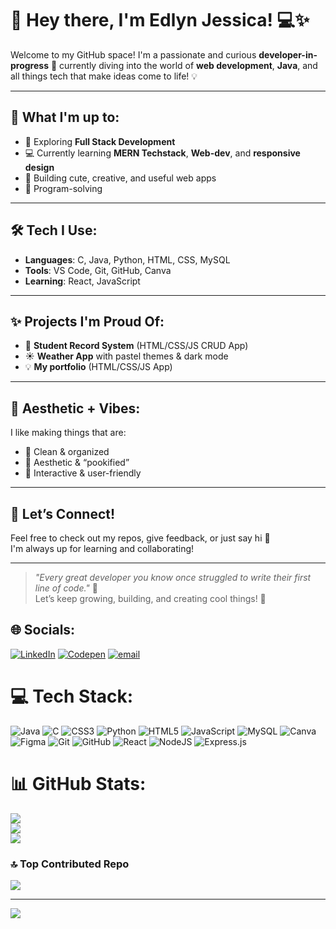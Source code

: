 # 🌸 Hey there, I'm Edlyn Jessica! 💻✨

Welcome to my GitHub space! I'm a passionate and curious **developer-in-progress** 🚀 currently diving into the world of **web development**, **Java**, and all things tech that make ideas come to life! 💡

---

## 💼 What I'm up to:
- 🌱 Exploring **Full Stack Development**
- 💻 Currently learning **MERN Techstack**, **Web-dev**, and **responsive design**
- 🎯 Building cute, creative, and useful web apps
- 🧠 Program-solving

---

## 🛠 Tech I Use:
- **Languages**: C, Java, Python, HTML, CSS, MySQL
- **Tools**: VS Code, Git, GitHub, Canva
- **Learning**: React, JavaScript

---

## ✨ Projects I'm Proud Of:
- 📝 **Student Record System** (HTML/CSS/JS CRUD App)
- ☀️ **Weather App** with pastel themes & dark mode
- 💡 **My portfolio** (HTML/CSS/JS App)

---

## 🎨 Aesthetic + Vibes:
I like making things that are:
- 🎀 Clean & organized  
- 🌸 Aesthetic & “pookified”  
- 🎈 Interactive & user-friendly

---

## 💬 Let’s Connect!
Feel free to check out my repos, give feedback, or just say hi 👋  
I'm always up for learning and collaborating!

---

> *"Every great developer you know once struggled to write their first line of code."* 💙  
Let’s keep growing, building, and creating cool things! 🚀


## 🌐 Socials:
[![LinkedIn](https://img.shields.io/badge/LinkedIn-%230077B5.svg?logo=linkedin&logoColor=white)](https://linkedin.com/in/https://www.linkedin.com/in/edlyn-jessica-086767337) [![Codepen](https://img.shields.io/badge/Codepen-000000?logo=codepen&logoColor=white)](https://codepen.io/@Edlyn-Jessica) [![email](https://img.shields.io/badge/Email-D14836?logo=gmail&logoColor=white)](mailto:edlynjessica09@gmail.com) 

# 💻 Tech Stack:
![Java](https://img.shields.io/badge/java-%23ED8B00.svg?style=for-the-badge&logo=openjdk&logoColor=white) ![C](https://img.shields.io/badge/c-%2300599C.svg?style=for-the-badge&logo=c&logoColor=white) ![CSS3](https://img.shields.io/badge/css3-%231572B6.svg?style=for-the-badge&logo=css3&logoColor=white) ![Python](https://img.shields.io/badge/python-3670A0?style=for-the-badge&logo=python&logoColor=ffdd54) ![HTML5](https://img.shields.io/badge/html5-%23E34F26.svg?style=for-the-badge&logo=html5&logoColor=white) ![JavaScript](https://img.shields.io/badge/javascript-%23323330.svg?style=for-the-badge&logo=javascript&logoColor=%23F7DF1E) ![MySQL](https://img.shields.io/badge/mysql-4479A1.svg?style=for-the-badge&logo=mysql&logoColor=white) ![Canva](https://img.shields.io/badge/Canva-%2300C4CC.svg?style=for-the-badge&logo=Canva&logoColor=white) ![Figma](https://img.shields.io/badge/figma-%23F24E1E.svg?style=for-the-badge&logo=figma&logoColor=white) ![Git](https://img.shields.io/badge/git-%23F05033.svg?style=for-the-badge&logo=git&logoColor=white) ![GitHub](https://img.shields.io/badge/github-%23121011.svg?style=for-the-badge&logo=github&logoColor=white) ![React](https://img.shields.io/badge/react-%2320232a.svg?style=for-the-badge&logo=react&logoColor=%2361DAFB) ![NodeJS](https://img.shields.io/badge/node.js-6DA55F?style=for-the-badge&logo=node.js&logoColor=white) ![Express.js](https://img.shields.io/badge/express.js-%23404d59.svg?style=for-the-badge&logo=express&logoColor=%2361DAFB)
# 📊 GitHub Stats:
![](https://github-readme-stats.vercel.app/api?username=edlynjessica&theme=blue_navy&hide_border=false&include_all_commits=false&count_private=false)<br/>
![](https://nirzak-streak-stats.vercel.app/?user=edlynjessica&theme=blue_navy&hide_border=false)<br/>
![](https://github-readme-stats.vercel.app/api/top-langs/?username=edlynjessica&theme=blue_navy&hide_border=false&include_all_commits=false&count_private=false&layout=compact)

### 🔝 Top Contributed Repo
![](https://github-contributor-stats.vercel.app/api?username=edlynjessica&limit=5&theme=dark&combine_all_yearly_contributions=true)

---
[![](https://visitcount.itsvg.in/api?id=edlynjessica&icon=2&color=1)](https://visitcount.itsvg.in)

<!-- Proudly created with GPRM ( https://gprm.itsvg.in ) -->
